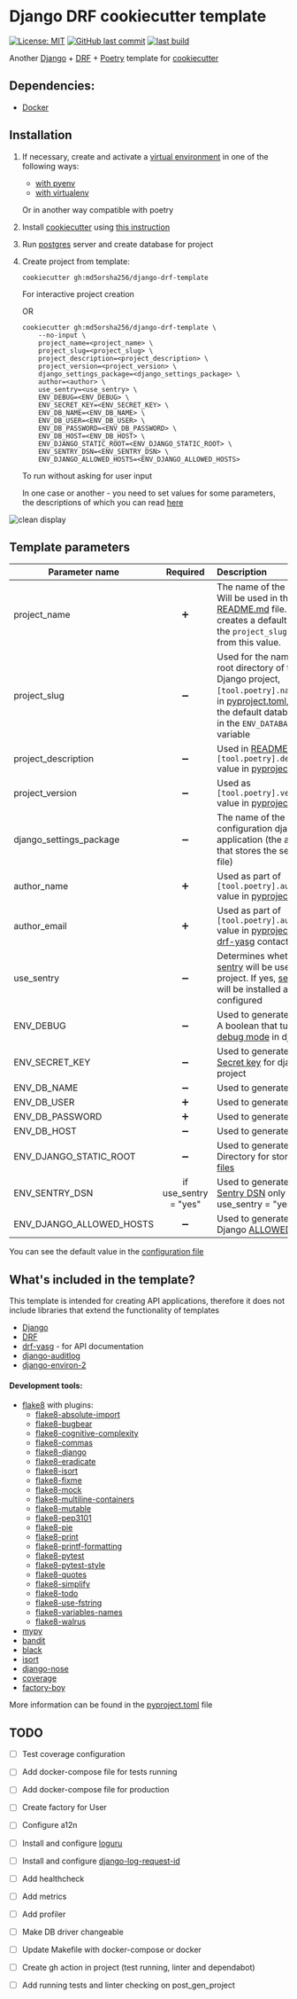 # Django DRF cookiecutter template
[![License: MIT](https://img.shields.io/badge/License-MIT-green.svg)](https://opensource.org/licenses/MIT)
[![GitHub last commit](https://img.shields.io/github/last-commit/md5orsha256/django-drf-template/main)](https://github.com/DNK-IT-Solutions/django-drf-cookiecutter-template/commits/main)
[![last build](https://github.com/md5orsha256/django-drf-template/actions/workflows/test_create_project.yml/badge.svg?branch=main)](https://github.com/md5orsha256/django-drf-template/actions/workflows/test_create_project.yml)

Another [Django][django] + [DRF][drf] + [Poetry](https://python-poetry.org) template for [cookiecutter][cookiecutter]


## Dependencies:
 * [Docker][docker]

 
## Installation

 1. If necessary, create and activate a [virtual environment](https://docs.python.org/3/glossary.html#term-virtual-environment) in one of the following ways:
    - [with pyenv](https://github.com/pyenv/pyenv-virtualenv#usage)
    - [with virtualenv](https://docs.python.org/3/tutorial/venv.html#creating-virtual-environments)

    Or in another way compatible with poetry
 2. Install [cookiecutter][cookiecutter] using [this instruction](https://cookiecutter.readthedocs.io/en/latest/installation.html)
 3. Run [postgres][postgres] server and create database for project
 4. Create project from template:
    ```shell
    cookiecutter gh:md5orsha256/django-drf-template
    ```
    For interactive project creation

    OR
    ```shell
    cookiecutter gh:md5orsha256/django-drf-template \
        --no-input \
        project_name=<project_name> \
        project_slug=<project_slug> \
        project_description=<project_description> \
        project_version=<project_version> \
        django_settings_package=<django_settings_package> \
        author=<author> \
        use_sentry=<use_sentry> \
        ENV_DEBUG=<ENV_DEBUG> \
        ENV_SECRET_KEY=<ENV_SECRET_KEY> \
        ENV_DB_NAME=<ENV_DB_NAME> \
        ENV_DB_USER=<ENV_DB_USER> \
        ENV_DB_PASSWORD=<ENV_DB_PASSWORD> \
        ENV_DB_HOST=<ENV_DB_HOST> \
        ENV_DJANGO_STATIC_ROOT=<ENV_DJANGO_STATIC_ROOT> \
        ENV_SENTRY_DSN=<ENV_SENTRY_DSN> \
        ENV_DJANGO_ALLOWED_HOSTS=<ENV_DJANGO_ALLOWED_HOSTS>
    ```
    To run without asking for user input
 
    In one case or another - you need to set values for some parameters, the descriptions of which you can read [here](#Template-parameters)

![clean display](https://user-images.githubusercontent.com/17884471/131993262-20807241-df82-4724-8e5b-e5cf481181d4.gif)


## Template parameters ##

| Parameter name           |       Required        | Description                                                                                                                                                                                |
|--------------------------|:---------------------:|:-------------------------------------------------------------------------------------------------------------------------------------------------------------------------------------------|
| project_name             |   :heavy_plus_sign:   | The name of the project. Will be used in the [README.md](./{{cookiecutter.project_slug}}/README.md) file. It also creates a default value for the `project_slug` variable from this value. |
| project_slug             |  :heavy_minus_sign:   | Used for the name of the root directory of the Django project, `[tool.poetry].name` value in [pyproject.toml][2], also as the default database name in the `ENV_DATABASE_URL` variable     |
| project_description      |  :heavy_minus_sign:   | Used in [README.md](./{{cookiecutter.project_slug}}/README.md), `[tool.poetry].description` value in [pyproject.toml][2]                                                                   |
| project_version          |  :heavy_minus_sign:   | Used as `[tool.poetry].version` value in [pyproject.toml][2]                                                                                                                               |
| django_settings_package  |  :heavy_minus_sign:   | The name of the configuration django application (the application that stores the settings.py file)                                                                                        |
| author_name              |   :heavy_plus_sign:   | Used as part of `[tool.poetry].authors` value in [pyproject.toml][2]                                                                                                                       |
| author_email             |   :heavy_plus_sign:   | Used as part of `[tool.poetry].authors` value in [pyproject.toml][2], [drf-yasg][drf-yasg] contact email                                                                                   |
| use_sentry               |  :heavy_minus_sign:   | Determines whether [sentry][3] will be used in the project. If yes, [sentry-sdk][4] will be installed and configured                                                                       |
| ENV_DEBUG                |  :heavy_minus_sign:   | Used to generate .env file. A boolean that turns on/off [debug mode][5] in django                                                                                                          |
| ENV_SECRET_KEY           |  :heavy_minus_sign:   | Used to generate .env file. [Secret key][6] for django-project                                                                                                                             |
| ENV_DB_NAME              |  :heavy_minus_sign:   | Used to generate .env file.                                                                                                                                                                |
| ENV_DB_USER              |   :heavy_plus_sign:   | Used to generate .env file.                                                                                                                                                                |
| ENV_DB_PASSWORD          |   :heavy_plus_sign:   | Used to generate .env file.                                                                                                                                                                |
| ENV_DB_HOST              |  :heavy_minus_sign:   | Used to generate .env file.                                                                                                                                                                |
| ENV_DJANGO_STATIC_ROOT   |  :heavy_minus_sign:   | Used to generate .env file. Directory for storing [static files][8]                                                                                                                        |
| ENV_SENTRY_DSN           | if use_sentry = "yes" | Used to generate .env file. [Sentry DSN][9] only if use_sentry = "yes"                                                                                                                     |
| ENV_DJANGO_ALLOWED_HOSTS |  :heavy_minus_sign:   | Used to generate .env file. Django [ALLOWED_HOSTS](https://docs.djangoproject.com/en/3.2/ref/settings/#allowed-hosts)                                                                      |

[1]: https://cookiecutter.readthedocs.io/en/latest/advanced/template_extensions.html#random-string-extension
[2]: ./{{cookiecutter.project_slug}}/pyproject.toml
[3]: https://sentry.io/
[4]: https://github.com/getsentry/sentry-python
[5]: https://docs.djangoproject.com/en/3.2/ref/settings/#debug
[6]: https://docs.djangoproject.com/en/3.2/ref/settings/#secret-key
[7]: https://django-environ.readthedocs.io/en/latest/#environ.environ.Env.db_url
[8]: https://docs.djangoproject.com/en/3.2/ref/settings/#static-root
[9]: https://docs.sentry.io/product/sentry-basics/dsn-explainer/

 You can see the default value in the [configuration file](./cookiecutter.json)

## What's included in the template?
This template is intended for creating API applications, therefore it does not include libraries that extend the functionality of templates

 * [Django][django]
 * [DRF]
 * [drf-yasg][drf-yasg] - for API documentation
 * [django-auditlog](https://github.com/jazzband/django-auditlog)
 * [django-environ-2](https://django-environ-2.readthedocs.io/en/stable/)
#### Development tools:
 * [flake8](https://flake8.pycqa.org/en/latest/) with plugins:
    - [flake8-absolute-import](https://github.com/bskinn/flake8-absolute-import)
    - [flake8-bugbear](https://github.com/PyCQA/flake8-bugbear)
    - [flake8-cognitive-complexity](https://github.com/Melevir/flake8-cognitive-complexity)
    - [flake8-commas](https://github.com/PyCQA/flake8-commas)
    - [flake8-django](https://github.com/rocioar/flake8-django)
    - [flake8-eradicate](https://github.com/wemake-services/flake8-eradicate)
    - [flake8-isort](https://github.com/gforcada/flake8-isort)
    - [flake8-fixme](https://github.com/tommilligan/flake8-fixme)
    - [flake8-mock](https://github.com/aleGpereira/flake8-mock)
    - [flake8-multiline-containers](https://github.com/jsfehler/flake8-multiline-containers)
    - [flake8-mutable](https://github.com/ebeweber/flake8-mutable)
    - [flake8-pep3101](https://github.com/gforcada/flake8-pep3101)
    - [flake8-pie](https://github.com/sbdchd/flake8-pie)
    - [flake8-print](https://github.com/JBKahn/flake8-print)
    - [flake8-printf-formatting](https://github.com/atugushev/flake8-printf-formatting)
    - [flake8-pytest](https://github.com/tholo/pytest-flake8)
    - [flake8-pytest-style](https://github.com/m-burst/flake8-pytest-style)
    - [flake8-quotes](https://github.com/zheller/flake8-quotes)
    - [flake8-simplify](https://github.com/MartinThoma/flake8-simplify)
    - [flake8-todo](https://github.com/schlamar/flake8-todo)
    - [flake8-use-fstring](https://github.com/MichaelKim0407/flake8-use-fstring)
    - [flake8-variables-names](https://github.com/best-doctor/flake8-variables-names)
    - [flake8-walrus](https://github.com/asottile/flake8-walrus)
 * [mypy](https://mypy.readthedocs.io/en/stable/)
 * [bandit](https://github.com/PyCQA/bandit)
 * [black](https://black.readthedocs.io/en/stable/)
 * [isort](https://github.com/PyCQA/isort)
 * [django-nose](https://github.com/jazzband/django-nose)
 * [coverage](https://coverage.readthedocs.io/en/coverage-5.5/)
 * [factory-boy](https://factoryboy.readthedocs.io/en/stable/)


More information can be found in the [pyproject.toml](./\{\{cookiecutter.project_slug\}\}/pyproject.toml) file


## TODO
 - [ ] Test coverage configuration
 - [ ] Add docker-compose file for tests running
 - [ ] Add docker-compose file for production
 - [ ] Create factory for User
 - [ ] Configure a12n
 - [ ] Install and configure [loguru](https://github.com/Delgan/loguru)
 - [ ] Install and configure [django-log-request-id](https://github.com/dabapps/django-log-request-id)
 - [ ] Add healthcheck
 - [ ] Add metrics
 - [ ] Add profiler
 - [ ] Make DB driver changeable
 - [ ] Update Makefile with docker-compose or docker
 - [ ] Create gh action in project (test running, linter and dependabot)
 - [ ] Add running tests and linter checking on post_gen_project


[drf-yasg]: https://drf-yasg.readthedocs.io/en/stable/
[django]: https://www.djangoproject.com
[drf]: https://www.django-rest-framework.org
[cookiecutter]: https://cookiecutter.readthedocs.io/
[postgres]: https://www.postgresql.org
[docker]: https://www.docker.com
